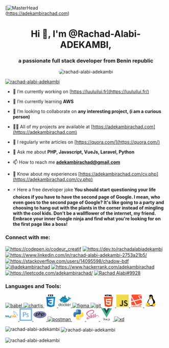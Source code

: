 
  [![MasterHead](https://adekambirachad.com/public/images/ban2.jpg)<br>(https://adekambirachad.com)
  
<h1 align="center">Hi 👋, I'm @Rachad-Alabi-ADEKAMBI,</h1>
<h3 align="center">a passionate full stack developer from Benin republic</h3>

<div>
  <p align="center" > <img src="https://adekambirachad.com/public/images/animated.gif" alt="rachad-alabi-adekambi" style="width: 150px; border-radius: 150px"/> </p>

<p align="left"> <a href="https://github.com/ryo-ma/github-profile-trophy"><img src="https://github-profile-trophy.vercel.app/?username=rachad-alabi-adekambi" alt="rachad-alabi-adekambi" /></a> </p>
<div/>

- 🔭 I’m currently working on [https://luuluilui.fr](https://luuluilui.fr/)

- 🌱 I’m currently learning **AWS**

- 👯 I’m looking to collaborate on **any interesting project, (i am a curious person)**

- 👨‍💻 All of my projects are available at [https://adekambirachad.com](https://adekambirachad.com)

- 📝 I regularly write articles on [https://quora.com/](https://quora.com/)

- 💬 Ask me about **PHP, Javascript, VueJs, Laravel, Python**

- 📫 How to reach me **adekambirachad@gmail.com**

- 📄 Know about my experiences [https://adekambirachad.com/cv.php](https://adekambirachad.com/cv.php)

- ⚡ Here a free developer joke **You should start questioning your life choices if you have to have the second page of Google. I mean, who even goes to the second page of Google? It's like going to a party and choosing to hang out with the plants in the corner instead of mingling with the cool kids. Don't be a wallflower of the internet, my friend. Embrace your inner Google ninja and find what you're looking for on the first page like a boss!**

<h3 align="left">Connect with me:</h3>
<p align="left">
<a href="https://codepen.io/https://codepen.io/codeur_creatif" target="blank"><img align="center" src="https://raw.githubusercontent.com/rahuldkjain/github-profile-readme-generator/master/src/images/icons/Social/codepen.svg" alt="https://codepen.io/codeur_creatif" height="30" width="40" /></a>
<a href="https://dev.to/https://dev.to/rachadalabiadekambi" target="blank"><img align="center" src="https://raw.githubusercontent.com/rahuldkjain/github-profile-readme-generator/master/src/images/icons/Social/devto.svg" alt="https://dev.to/rachadalabiadekambi" height="30" width="40" /></a>
<a href="https://linkedin.com/in/https://www.linkedin.com/in/rachad-alabi-adekambi-2753a21b5/" target="blank"><img align="center" src="https://raw.githubusercontent.com/rahuldkjain/github-profile-readme-generator/master/src/images/icons/Social/linked-in-alt.svg" alt="https://www.linkedin.com/in/rachad-alabi-adekambi-2753a21b5/" height="30" width="40" /></a>
<a href="https://stackoverflow.com/users/https://stackoverflow.com/users/14095598/chadow-bdf" target="blank"><img align="center" src="https://raw.githubusercontent.com/rahuldkjain/github-profile-readme-generator/master/src/images/icons/Social/stack-overflow.svg" alt="https://stackoverflow.com/users/14095598/chadow-bdf" height="30" width="40" /></a>
<a href="https://medium.com/@adekambirachad" target="blank"><img align="center" src="https://raw.githubusercontent.com/rahuldkjain/github-profile-readme-generator/master/src/images/icons/Social/medium.svg" alt="@adekambirachad" height="30" width="40" /></a>
<a href="https://www.hackerrank.com/https://www.hackerrank.com/adekambirachad" target="blank"><img align="center" src="https://raw.githubusercontent.com/rahuldkjain/github-profile-readme-generator/master/src/images/icons/Social/hackerrank.svg" alt="https://www.hackerrank.com/adekambirachad" height="30" width="40" /></a>
<a href="https://www.leetcode.com/https://leetcode.com/adekambirachad/" target="blank"><img align="center" src="https://raw.githubusercontent.com/rahuldkjain/github-profile-readme-generator/master/src/images/icons/Social/leet-code.svg" alt="https://leetcode.com/adekambirachad/" height="30" width="40" /></a>
<a href="https://discord.gg/Rachad Alabi#9928" target="blank"><img align="center" src="https://raw.githubusercontent.com/rahuldkjain/github-profile-readme-generator/master/src/images/icons/Social/discord.svg" alt="Rachad Alabi#9928" height="30" width="40" /></a>
</p>

<h3 align="left">Languages and Tools:</h3>
<p align="left"> <a href="https://babeljs.io/" target="_blank" rel="noreferrer"> <img src="https://www.vectorlogo.zone/logos/babeljs/babeljs-icon.svg" alt="babel" width="40" height="40"/> </a> <a href="https://www.chartjs.org" target="_blank" rel="noreferrer"> <img src="https://www.chartjs.org/media/logo-title.svg" alt="chartjs" width="40" height="40"/> </a> <a href="https://www.w3schools.com/css/" target="_blank" rel="noreferrer"> <img src="https://raw.githubusercontent.com/devicons/devicon/master/icons/css3/css3-original-wordmark.svg" alt="css3" width="40" height="40"/> </a> <a href="https://www.docker.com/" target="_blank" rel="noreferrer"> <img src="https://raw.githubusercontent.com/devicons/devicon/master/icons/docker/docker-original-wordmark.svg" alt="docker" width="40" height="40"/> </a> <a href="https://www.figma.com/" target="_blank" rel="noreferrer"> <img src="https://www.vectorlogo.zone/logos/figma/figma-icon.svg" alt="figma" width="40" height="40"/> </a> <a href="https://git-scm.com/" target="_blank" rel="noreferrer"> <img src="https://www.vectorlogo.zone/logos/git-scm/git-scm-icon.svg" alt="git" width="40" height="40"/> </a> <a href="https://www.w3.org/html/" target="_blank" rel="noreferrer"> <img src="https://raw.githubusercontent.com/devicons/devicon/master/icons/html5/html5-original-wordmark.svg" alt="html5" width="40" height="40"/> </a> <a href="https://developer.mozilla.org/en-US/docs/Web/JavaScript" target="_blank" rel="noreferrer"> <img src="https://raw.githubusercontent.com/devicons/devicon/master/icons/javascript/javascript-original.svg" alt="javascript" width="40" height="40"/> </a> <a href="https://laravel.com/" target="_blank" rel="noreferrer"> <img src="https://raw.githubusercontent.com/devicons/devicon/master/icons/laravel/laravel-plain-wordmark.svg" alt="laravel" width="40" height="40"/> </a> <a href="https://www.linux.org/" target="_blank" rel="noreferrer"> <img src="https://raw.githubusercontent.com/devicons/devicon/master/icons/linux/linux-original.svg" alt="linux" width="40" height="40"/> </a> <a href="https://www.mysql.com/" target="_blank" rel="noreferrer"> <img src="https://raw.githubusercontent.com/devicons/devicon/master/icons/mysql/mysql-original-wordmark.svg" alt="mysql" width="40" height="40"/> </a> <a href="https://www.photoshop.com/en" target="_blank" rel="noreferrer"> <img src="https://raw.githubusercontent.com/devicons/devicon/master/icons/photoshop/photoshop-line.svg" alt="photoshop" width="40" height="40"/> </a> <a href="https://www.php.net" target="_blank" rel="noreferrer"> <img src="https://raw.githubusercontent.com/devicons/devicon/master/icons/php/php-original.svg" alt="php" width="40" height="40"/> </a> <a href="https://postman.com" target="_blank" rel="noreferrer"> <img src="https://www.vectorlogo.zone/logos/getpostman/getpostman-icon.svg" alt="postman" width="40" height="40"/> </a> <a href="https://www.python.org" target="_blank" rel="noreferrer"> <img src="https://raw.githubusercontent.com/devicons/devicon/master/icons/python/python-original.svg" alt="python" width="40" height="40"/> </a> <a href="https://sass-lang.com" target="_blank" rel="noreferrer"> <img src="https://raw.githubusercontent.com/devicons/devicon/master/icons/sass/sass-original.svg" alt="sass" width="40" height="40"/> </a> <a href="https://vuejs.org/" target="_blank" rel="noreferrer"> <img src="https://raw.githubusercontent.com/devicons/devicon/master/icons/vuejs/vuejs-original-wordmark.svg" alt="vuejs" width="40" height="40"/> </a> <a href="https://www.adobe.com/products/xd.html" target="_blank" rel="noreferrer"> <img src="https://cdn.worldvectorlogo.com/logos/adobe-xd.svg" alt="xd" width="40" height="40"/> </a> </p>

<p><img align="left" src="https://github-readme-stats.vercel.app/api/top-langs?username=rachad-alabi-adekambi&show_icons=true&locale=en&layout=compact" alt="rachad-alabi-adekambi" /></p>

<p>&nbsp;<img align="center" src="https://github-readme-stats.vercel.app/api?username=rachad-alabi-adekambi&show_icons=true&locale=en" alt="rachad-alabi-adekambi" /></p>

<p><img align="center" src="https://github-readme-streak-stats.herokuapp.com/?user=rachad-alabi-adekambi&" alt="rachad-alabi-adekambi" /></p>
